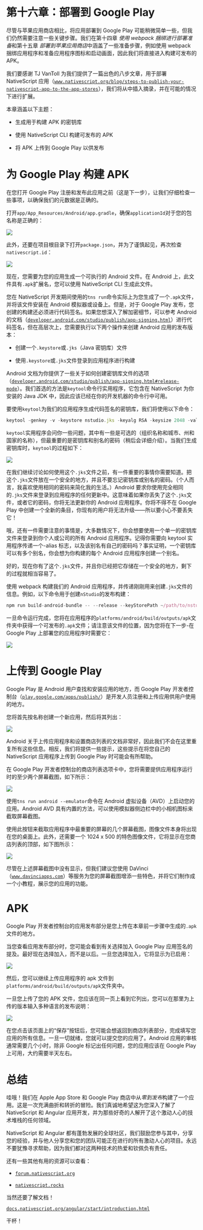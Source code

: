 # 第十六章：部署到 Google Play

尽管与苹果应用商店相比，将应用部署到 Google Play 可能稍微简单一些，但我们仍然需要注意一些关键步骤。我们在第十四章 *使用 webpack 捆绑进行部署准备*和第十五章 *部署到苹果应用商店*中涵盖了一些准备步骤，例如使用 webpack 捆绑应用程序和准备应用程序图标和启动画面，因此我们将直接进入构建可发布的 APK。 

我们要感谢 TJ VanToll 为我们提供了一篇出色的八步文章，用于部署 NativeScript 应用（[`www.nativescript.org/blog/steps-to-publish-your-nativescript-app-to-the-app-stores`](https://www.nativescript.org/blog/steps-to-publish-your-nativescript-app-to-the-app-stores)），我们将从中插入摘录，并在可能的情况下进行扩展。

本章涵盖以下主题：

+   生成用于构建 APK 的密钥库

+   使用 NativeScript CLI 构建可发布的 APK

+   将 APK 上传到 Google Play 以供发布

# 为 Google Play 构建 APK

在您打开 Google Play 注册和发布此应用之前（这是下一步），让我们仔细检查一些事项，以确保我们的元数据是正确的。

打开`app/App_Resources/Android/app.gradle`，确保`applicationId`对于您的包名称是正确的：

![](img/00075.jpeg)

此外，还要在项目根目录下打开`package.json`，并为了谨慎起见，再次检查`nativescript.id`：

![](img/00076.jpeg)

现在，您需要为您的应用生成一个可执行的 Android 文件。在 Android 上，此文件具有`.apk`扩展名，您可以使用 NativeScript CLI 生成此文件。

您在 NativeScript 开发期间使用的`tns run`命令实际上为您生成了一个`.apk`文件，并将该文件安装在 Android 模拟器或设备上。但是，对于 Google Play 发布，您创建的构建还必须进行代码签名。如果您想深入了解加密细节，可以参考 Android 的文档（[`developer.android.com/studio/publish/app-signing.html`](https://developer.android.com/studio/publish/app-signing.html)）进行代码签名，但在高层次上，您需要执行以下两个操作来创建 Android 应用的发布版本：

+   创建一个`.keystore`或`.jks`（Java 密钥库）文件

+   使用`.keystore`或`.jks`文件登录到应用程序进行构建

Android 文档为你提供了一些关于如何创建密钥库文件的选项（[`developer.android.com/studio/publish/app-signing.html#release-mode`](https://developer.android.com/studio/publish/app-signing.html#release-mode)）。我们首选的方法是`keytool`命令行实用程序，它包含在 NativeScript 为你安装的 Java JDK 中，因此应该已经在你的开发机器的命令行中可用。

要使用`keytool`为我们的应用程序生成代码签名的密钥库，我们将使用以下命令：

```ts
keytool -genkey -v -keystore nstudio.jks -keyalg RSA -keysize 2048 -validity 10000 -alias nstudio
```

`keytool`实用程序会问你一些问题，其中有一些是可选的（组织名称和城市、州和国家的名称），但最重要的是密钥库和别名的密码（稍后会详细介绍）。当我们生成密钥库时，`keytool`的过程如下：

![](img/00077.jpeg)

在我们继续讨论如何使用这个`.jks`文件之前，有一件重要的事情你需要知道。把这个`.jks`文件放在一个安全的地方，并且不要忘记密钥库或别名的密码。（个人而言，我喜欢使用相同的密码来简化我的生活。）Android 要求你使用完全相同的`.jks`文件来登录到应用程序的任何更新中。这意味着如果你丢失了这个`.jks`文件，或者它的密码，你将无法更新你的 Android 应用程序。你将不得不在 Google Play 中创建一个全新的条目，你现有的用户将无法升级——所以要小心不要丢失它！

哦，还有一件需要注意的事情是，大多数情况下，你会想要使用一个单一的密钥库文件来登录到你个人或公司的所有 Android 应用程序。记得你需要向 keytool 实用程序传递一个-alias 标志，以及该别名有自己的密码吗？事实证明，一个密钥库可以有多个别名，你会想为你构建的每个 Android 应用程序创建一个别名。

好的，现在你有了这个`.jks`文件，并且你已经把它存储在一个安全的地方，剩下的过程就相当容易了。

使用 webpack 构建我们的 Android 应用程序，并传递刚刚用来创建`.jks`文件的信息。例如，以下命令用于创建`nStudio`的发布构建：

```ts
npm run build-android-bundle -- --release --keyStorePath ~/path/to/nstudio.jks --keyStorePassword our-pass --keyStoreAlias nstudio --keyStoreAliasPassword our-alias-pass
```

一旦命令运行完成，您将在应用程序的`platforms/android/build/outputs/apk`文件夹中获得一个可发布的`.apk`文件；请注意该文件的位置，因为您将在下一步-在 Google Play 上部署您的应用程序时需要它：

![](img/00078.jpeg)

# 上传到 Google Play

Google Play 是 Android 用户查找和安装应用的地方，而 Google Play 开发者控制台（[`play.google.com/apps/publish/`](https://play.google.com/apps/publish/)）是开发人员注册和上传应用供用户使用的地方。

您将首先按名称创建一个新应用，然后将其列出：

![](img/00079.jpeg)

Android 关于上传应用程序和设置商店列表的文档非常好，因此我们不会在这里重复所有这些信息。相反，我们将提供一些提示，这些提示在将您自己的 NativeScript 应用程序上传到 Google Play 时可能会有所帮助。

在 Google Play 开发者控制台的商店列表选项卡中，您将需要提供应用程序运行时的至少两个屏幕截图，如下所示：

![](img/00080.jpeg)

使用`tns run android --emulator`命令在 Android 虚拟设备（AVD）上启动您的应用。Android AVD 具有内置的方法，可以使用模拟器侧边栏中的小相机图标来截取屏幕截图。

使用此按钮来截取应用程序中最重要的屏幕的几个屏幕截图，图像文件本身将出现在您的桌面上。此外，还需要一个 1024 x 500 的特色图像文件，它将显示在您商店列表的顶部，如下图所示：

![](img/00081.jpeg)

尽管在上述屏幕截图中没有显示，但我们建议您使用 DaVinci（[`www.davinciapps.com`](https://www.davinciapps.com)）等服务为您的屏幕截图增添一些特色，并将它们制作成一个小教程，展示您的应用的功能。

# APK

Google Play 开发者控制台的应用发布部分是您上传在本章前一步骤中生成的`.apk`文件的地方。

当您查看应用发布部分时，您可能会看到有关选择加入 Google Play 应用签名的提及。最好现在选择加入，而不是以后。一旦您选择加入，它将显示为已启用：

![](img/00082.jpeg)

然后，您可以继续上传应用程序的 apk 文件到`platforms/android/build/outputs/apk`文件夹中。

一旦您上传了您的 APK 文件，您应该在同一页上看到它列出，您可以在那里为上传的版本输入多种语言的发布说明：

![](img/00083.jpeg)

在您点击该页面上的“保存”按钮后，您可能会想返回到商店列表部分，完成填写您应用的所有信息。一旦一切就绪，您就可以提交您的应用了。Android 应用的审核通常需要几个小时，除非 Google 标记出任何问题，您的应用应该在 Google Play 上可用，大约需要半天左右。

# 总结

哇哦！我们在 Apple App Store 和 Google Play 商店中从*零到发布*构建了一个应用。这是一次充满曲折和转折的冒险。我们真诚地希望这为您深入了解了 NativeScript 和 Angular 应用开发，并为那些好奇的人解开了这个激动人心的技术堆栈的任何领域。

NativeScript 和 Angular 都有蓬勃发展的全球社区，我们鼓励您参与其中，分享您的经验，并与他人分享您和您的团队可能正在进行的所有激动人心的项目。永远不要犹豫寻求帮助，因为我们都对这两种技术的热爱和钦佩负有责任。

还有一些其他有用的资源可以查看：

+   [`forum.nativescript.org`](http://forum.nativescript.org)

+   [`nativescript.rocks`](http://nativescript.rocks)

当然还要了解文档！

[`docs.nativescript.org/angular/start/introduction.html`](http://docs.nativescript.org/angular/start/introduction.html)

干杯！
